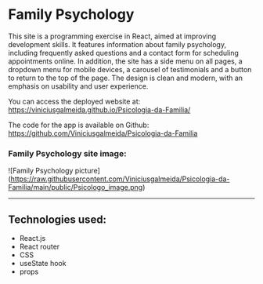 # Family Psychology

This site is a programming exercise in React, aimed at improving development skills. It features information about family psychology, including frequently asked questions and a contact form for scheduling appointments online. In addition, the site has a side menu on all pages, a dropdown menu for mobile devices, a carousel of testimonials and a button to return to the top of the page. The design is clean and modern, with an emphasis on usability and user experience.

You can access the deployed website at: https://viniciusgalmeida.github.io/Psicologia-da-Familia/ 

The code for the app is available on Github: https://github.com/Viniciusgalmeida/Psicologia-da-Familia

### Family Psychology site image:

![Family Psychology picture] (https://raw.githubusercontent.com/Viniciusgalmeida/Psicologia-da-Familia/main/public/Psicologo_image.png)


___

## Technologies used:
- React.js
- React router
- CSS
- useState hook
- props